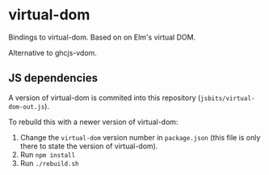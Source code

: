 
# virtual-dom

Bindings to virtual-dom. Based on on Elm's virtual DOM.

Alternative to ghcjs-vdom.


## JS dependencies

A version of virtual-dom is commited into this repository (`jsbits/virtual-dom-out.js`).

To rebuild this with a newer version of virtual-dom:

1. Change the `virtual-dom` version number in `package.json` (this file is only there to state the
  version of virtual-dom).
2. Run `npm install`
3. Run `./rebuild.sh`

